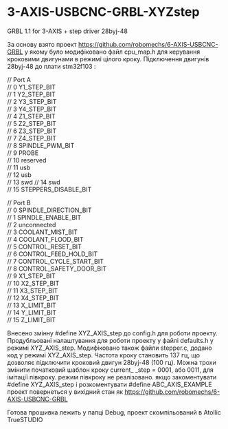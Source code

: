 # 3-AXIS-USBCNC-GRBL-XYZstep
GRBL 1.1 for 3-AXIS + step driver 28byj-48

За основу взято проект https://github.com/robomechs/6-AXIS-USBCNC-GRBL у якому було модифіковано файл cpu_map.h для керування кроковими двигунами в режимі цілого кроку.
Підключення двигунів 28byj-48 до плати stm32f103 :

//	Port A  
  //	0  Y1_STEP_BIT  
  //	1  Y2_STEP_BIT  
  //	2  Y3_STEP_BIT  
  //	3  Y4_STEP_BIT  
  //	4  Z1_STEP_BIT  
  //	5  Z2_STEP_BIT  
  //	6  Z3_STEP_BIT  
  //	7  Z4_STEP_BIT  
  //	8  SPINDLE_PWM_BIT  
  //	9  PROBE  
  //	10 reserved  
  //	11 usb  
  //	12 usb  
  //	13 swd 
  //	14 swd  
  //	15 STEPPERS_DISABLE_BIT  
  
  //	Port B  
  //	0  SPINDLE_DIRECTION_BIT  
  //	1  SPINDLE_ENABLE_BIT  
  //	2  unconnected  
  //	3  COOLANT_MIST_BIT  
  //	4  COOLANT_FLOOD_BIT  
  //	5  CONTROL_RESET_BIT  
  //	6  CONTROL_FEED_HOLD_BIT  
  //	7  CONTROL_CYCLE_START_BIT  
  //	8  CONTROL_SAFETY_DOOR_BIT  
  //	9  X1_STEP_BIT  
  //	10 X2_STEP_BIT  
  //	11 X3_STEP_BIT  
  //	12 X4_STEP_BIT  
  //	13 X_LIMIT_BIT  
  //	14 Y_LIMIT_BIT  
  //	15 Z_LIMIT_BIT  
  
   Внесено змінну #define XYZ_AXIS_step до config.h для роботи проекту.
   Продубльовані налаштування для роботи проекту у файлі defaults.h у режимі XYZ_AXIS_step.
   Модифіковано також файли stepper.c, додано код у режимі XYZ_AXIS_step.
   Частота кроку становить 137 гц, що дозволяє підключити кроковий двигун 28byj-48 (100 гц).
   Можна трохи змінити початковий шаблон кроку current_ _step = 0001, або 0011, для імітації півкроку.
   режим півкроку не реалізовано.
   якщо закоментувати #define XYZ_AXIS_step і розкоментувати #define ABC_AXIS_EXAMPLE проект повернеться 
   у вихідний стан як https://github.com/robomechs/6-AXIS-USBCNC-GRBL
   
   Готова прошивка лежить у папці Debug, проект скомпільований в Atollic TrueSTUDIO 

